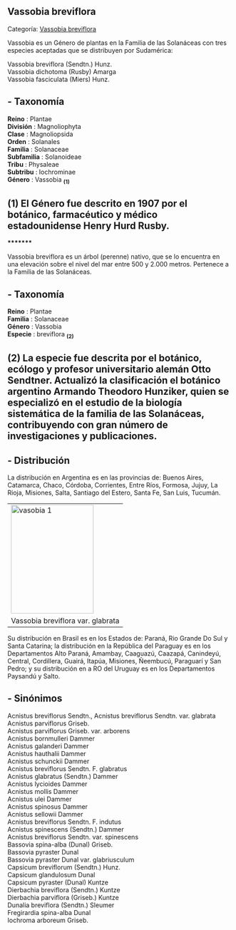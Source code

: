 ## Vassobia breviflora

Categoría: [Vassobia breviflora](http://descubrircorrientes.com.ar/2012/index.php/2618-geografia/6-fitogeografia/arboles/vassobia-breviflora)

Vassobia es un Género de plantas en la Familia de las Solanáceas con tres especies aceptadas que se distribuyen por Sudamérica:

Vassobia breviflora (Sendtn.) Hunz.  
Vassobia dichotoma (Rusby) Amarga  
Vassobia fasciculata (Miers) Hunz.

## **\- Taxonomía**

**Reino** : Plantae  
**División** : Magnoliophyta  
**Clase** : Magnoliopsida  
**Orden** : Solanales  
**Familia** : Solanaceae  
**Subfamilia** : Solanoideae  
**Tribu** : Physaleae  
**Subtribu** : Iochrominae  
**Género** : Vassobia <sub><strong><span><span> (1)</span></span></strong></sub>

## **(1)** El Género fue descrito en 1907 por el botánico, farmacéutico y médico estadounidense Henry Hurd Rusby.

**\*\*\*\*\*\*\***

Vassobia breviflora es un árbol (perenne) nativo, que se lo encuentra en una elevación sobre el nivel del mar entre 500 y 2.000 metros. Pertenece a la Familia de las Solanáceas.

## **\- Taxonomía**

**Reino** : Plantae  
**Familia** : Solanaceae  
**Género** : Vassobia  
**Especie** : breviflora <sub><strong><span><span> (2)</span></span></strong></sub>

## **(2)** La especie fue descrita por el botánico, ecólogo y profesor universitario alemán Otto Sendtner. Actualizó la clasificación el botánico argentino Armando Theodoro Hunziker, quien se especializó en el estudio de la biología sistemática de la familia de las Solanáceas, contribuyendo con gran número de investigaciones y publicaciones.

## **\- Distribución**

La distribución en Argentina es en las provincias de: Buenos Aires, Catamarca, Chaco, Córdoba, Corrientes, Entre Ríos, Formosa, Jujuy, La Rioja, Misiones, Salta, Santiago del Estero, Santa Fe, San Luis, Tucumán.

<table><tbody><tr><td><img src="http://descubrircorrientes.com.ar/2012/index.php/2618-geografia/6-fitogeografia/arboles/images/fotos_de_efemerides/vassobia%201.jpg" width="185" height="244" alt="vasobia 1"></td></tr><tr><td><span><span><span>Vassobia breviflora var. </span><span>glabrata</span></span></span></td></tr></tbody></table>

Su distribución en Brasil es en los Estados de: Paraná, Rio Grande Do Sul y Santa Catarina; la distribución en la República del Paraguay es en los Departamentos Alto Paraná, Amambay, Caaguazú, Caazapá, Canindeyú, Central, Cordillera, Guairá, Itapúa, Misiones, Ñeembucú, Paraguarí y San Pedro; y su distribución en a RO del Uruguay es en los Departamentos Paysandú y Salto.

## **\- Sinónimos**

Acnistus breviflorus Sendtn., Acnistus breviflorus Sendtn. var. glabrata  
Acnistus parviflorus Griseb.  
Acnistus parviflorus Griseb. var. arborens  
Acnistus bornmulleri Dammer  
Acnistus galanderi Dammer  
Acnistus hauthalii Dammer  
Acnistus schunckii Dammer  
Acnistus breviflorus Sendtn. F. glabratus  
Acnistus glabratus (Sendtn.) Dammer  
Acnistus lycioides Dammer  
Acnistus mollis Dammer  
Acnistus ulei Dammer  
Acnistus spinosus Dammer  
Acnistus sellowii Dammer  
Acnistus breviflorus Sendtn. F. indutus  
Acnistus spinescens (Sendtn.) Dammer  
Acnistus breviflorus Sendtn. var. spinescens  
Bassovia spina-alba (Dunal) Griseb.  
Bassovia pyraster Dunal  
Bassovia pyraster Dunal var. glabriusculum  
Capsicum breviflorum (Sendtn.) Hunz.  
Capsicum glandulosum Dunal  
Capsicum pyraster (Dunal) Kuntze  
Dierbachia breviflora (Sendtn.) Kuntze  
Dierbachia parviflora (Griseb.) Kuntze  
Dunalia breviflora (Sendtn.) Sleumer  
Fregirardia spina-alba Dunal  
Iochroma arboreum Griseb.
